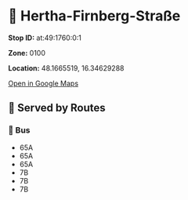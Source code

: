 # 🚉 Hertha-Firnberg-Straße


**Stop ID:** at:49:1760:0:1

**Zone:** 0100

**Location:** 48.1665519, 16.34629288

[Open in Google Maps](https://www.google.com/maps?q=48.1665519,16.34629288)

## 🚆 Served by Routes

### 🚌 Bus
- 65A
- 65A
- 65A
- 7B
- 7B
- 7B